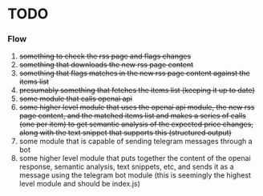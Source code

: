 # TODO

### Flow

1. ~~something to check the rss page and flags changes~~
2. ~~something that downloads the new rss page content~~
3. ~~something that flags matches in the new rss page content against the items list~~
4. ~~presumably something that fetches the items list (keeping it up to date)~~
5. ~~some module that calls openai api~~
6. ~~some higher level module that uses the openai api module, the new rss page content, and the matched items list and makes a series of calls (one per item) to get semantic analysis of the expected price changes, along with the text snippet that supports this (structured output)~~
7. some module that is capable of sending telegram messages through a bot
8. some higher level module that puts together the content of the openai response, semantic analysis, text snippets, etc, and sends it as a message using the telegram bot module (this is seemingly the highest level module and should be index.js)